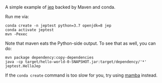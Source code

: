 A simple example of [jep](https://github.com/ninia/jep) backed by Maven and conda.

Run me via:

```
conda create -n jeptest python=3.7 openjdk=8 jep
conda activate jeptest
mvn -Pexec
```

Note that maven eats the Python-side output. To see that as well, you can do:
```
mvn package dependency:copy-dependencies
java -cp target/hello-world-0-SNAPSHOT.jar:target/dependency/'*' jeptest.HelloJep
```

If the `conda create` command is too slow for you, try using
[mamba](https://github.com/mamba-org/mamba#readme) instead.
